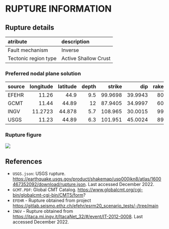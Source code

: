 # RUPTURE INFORMATION
    
## Rupture details

| atribute             | description          |
|:---------------------|:---------------------|
| Fault mechanism       | Inverse              |
| Tectonic region type | Active Shallow Crust |

### Preferred nodal plane solution

| source   |   longitude |   latitude |   depth |   strike |     dip |   rake |   mag |
|:---------|------------:|-----------:|--------:|---------:|--------:|-------:|------:|
| EFEHR    |     11.26   |     44.9   |     9.5 |  99.9698 | 39.9943 |     80 |   5.8 |
| GCMT     |     11.44   |     44.89  |    12   |  87.9405 | 34.9997 |     60 |   6.1 |
| INGV     |     11.2723 |     44.878 |     5.7 | 108.965  | 30.0015 |     99 |   5.8 |
| USGS     |     11.23   |     44.89  |     6.3 | 101.951  | 45.0024 |     89 |   6   |

### Rupture figure

![](earthquake_ruptures.png)

## References

- `USGS.json`: USGS rupture. https://earthquake.usgs.gov/product/shakemap/usp000jkn8/atlas/1600467352092/download/rupture.json. Last accessed December 2022.
- `GCMT.PDF`: Global CMT Catalog. https://www.globalcmt.org/cgi-bin/globalcmt-cgi-bin/CMT5/form?
- `EFEHR` - Rupture obtained from project https://gitlab.seismo.ethz.ch/efehr/esrm20_scenario_tests/-/tree/main
- `INGV` - Rupture obtained from https://itaca.mi.ingv.it/ItacaNet_32/#/event/IT-2012-0008. Last accessed December 2022. 
